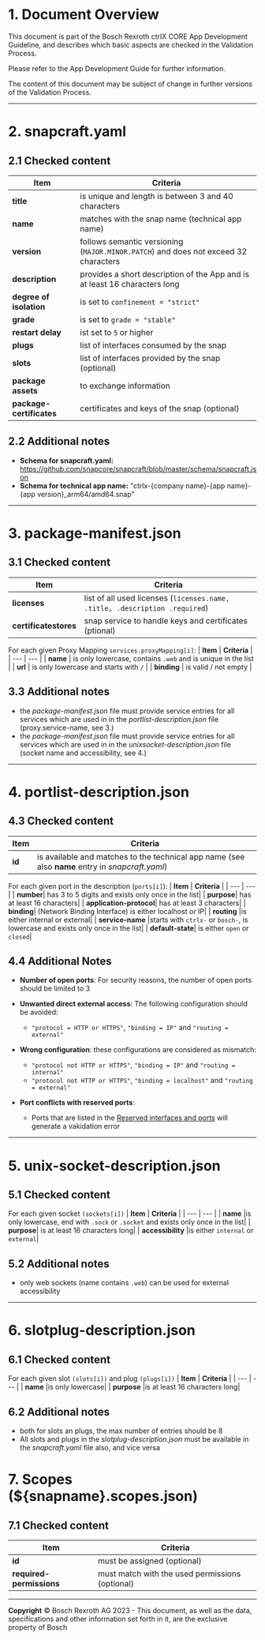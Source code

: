 # 1. Document Overview

This document is part of the Bosch Rexroth ctrlX CORE App Development Guideline, and describes which basic aspects are checked in the Validation Process.

Please refer to the App Development Guide for further information.

The content of this document may be subject of change in further versions of the Validation Process.

****
# 2. snapcraft.yaml


## 2.1 Checked content

| **Item** | **Criteria** |
| --- | --- |
| **title** | is unique and length is between 3 and 40  characters |
| **name**  | matches with the snap name (technical app name) |
| **version** | follows semantic versioning (`MAJOR.MINOR.PATCH`) and does not exceed 32 characters |
| **description** | provides a short description of the App and is at least 16 characters long |
| **degree of isolation** | is set to `confinement = "strict"` |
| **grade** | is set to `grade = "stable"` |
| **restart delay** | ist set to `5` or higher |
| **plugs** | list of interfaces consumed by the snap |
| **slots** | list of interfaces provided by the snap (optional)|
| **package assets** | to exchange information |
| **package-certificates** | certificates and keys of the snap (optional) |


## 2.2 Additional notes

- **Schema for snapcraft.yaml:** https://github.com/snapcore/snapcraft/blob/master/schema/snapcraft.json
- **Schema for technical app  name:** "ctrlx-{company name}-{app name}-{app version}_arm64/amd64.snap"



****
# 3. package-manifest.json


## 3.1 Checked content

| **Item** | **Criteria** |
| --- | --- |
| **licenses** | list of all used licenses (`licenses.name, .title, .description .required`) |
| **certificatestores** | snap service to handle keys and certificates (ptional) |

For each given Proxy Mapping `services.proxyMapping[i]`:
| **Item** | **Criteria** |
| --- | --- |
| **name** | is only lowercase, contains `.web` and is unique in the list |
| **url** | is only lowercase and starts with `/` |
| **binding** | is valid / not empty |

## 3.3 Additional notes

- the *package-manifest.json* file must provide service entries for all services which are used in in the *portlist-description.json* file (proxy.service-name, see 3.)
- the *package-manifest.json* file must provide service entries for all services which are used in in the *unixsocket-description.json* file (socket name and accessibility, see 4.)

****
# 4. portlist-description.json

## 4.3 Checked content

| **Item** | **Criteria** |
| --- | --- |
| **id** | is available and matches to the technical app name (see also **name** entry in *snapcraft.yaml*) |

For each given port in the description (`ports[i]`):
| **Item** | **Criteria** |
| --- | --- |
| **number**|  has 3 to 5 digits and exists only once in the list|
| **purpose**| has at least 16 characters|
| **application-protocol**| has at least 3 characters|
| **binding**| (Network Binding Interface) is either localhost or IP|
| **routing** |is either internal or external|
| **service-name** |starts with `ctrlx-` or `bosch-`, is lowercase and exists only once in the list|
| **default-state**| is either `open` or `closed`|


## 4.4 Additional Notes

- **Number of open ports**: For security reasons, the number of open ports should be limited to 3
- **Unwanted direct external access**: The following configuration should be avoided:
    - `"protocol = HTTP or HTTPS"`, `"binding = IP"` and `"routing = external"`

- **Wrong configuration**: these configurations are considered as mismatch:
    - `"protocol not HTTP or HTTPS"`, `"binding = IP"` and `"routing = internal"`
    - `"protocol not HTTP or HTTPS"`, `"binding = localhost"` and `"routing = external"`

- **Port conflicts with reserved ports**:
    - Ports that are listed in the [Reserved interfaces and ports](appdevguide_reserved-interfaces.md) will generate a vakidation error

****
# 5. unix-socket-description.json

## 5.1 Checked content

For each given socket `(sockets[i])`
| **Item** | **Criteria** |
| --- | --- |
| **name** |is only lowercase, end with `.sock` or `.socket` and exists only once in the list|
| **purpose**| is at least 16 characters long|
| **accessibility** |is either `internal` or `external`|

## 5.2 Additional notes

- only web sockets (name contains `.web`) can be used for external accessibility

****
# 6. slotplug-description.json

## 6.1 Checked content

For each given slot `(slots[i])` and plug `(plugs[i])`
| **Item** | **Criteria** |
| --- | --- |
| **name** |is only lowercase|
| **purpose** |is at least 16 characters long|

## 6.2 Additional notes
- both for slots an plugs, the max number of entries should be 8
- All slots and plugs in the *slotplug-description.json* must be available in the *snapcraft.yaml* file also, and vice versa

# 7. Scopes (${snapname}.scopes.json)

## 7.1 Checked content

| **Item** | **Criteria** |
| --- | --- |
|**id** | must be assigned (optional) |
| **required-permissions** | must match with the used permissions (optional) |



****
**Copyright**
© Bosch Rexroth AG 2023 - 
This document, as well as the data, specifications and other information set forth in it, are the exclusive property of Bosch